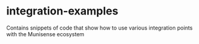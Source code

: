 # integration-examples
Contains snippets of code that show how to use various integration points with the Munisense ecosystem
